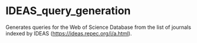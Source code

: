 # IDEAS_query_generation

Generates queries for the Web of Science Database from the list of journals indexed by IDEAS (https://ideas.repec.org/i/a.html).

